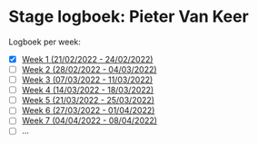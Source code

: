 # Stage logboek: Pieter Van Keer

Logboek per week:

- [x] [Week 1 (21/02/2022 - 24/02/2022)](logboek/week1.md)
- [ ] [Week 2 (28/02/2022 - 04/03/2022)](logboek/week2.md)
- [ ] [Week 3 (07/03/2022 - 11/03/2022)](logboek/week3.md)
- [ ] [Week 4 (14/03/2022 - 18/03/2022)](logboek/week4.md)
- [ ] [Week 5 (21/03/2022 - 25/03/2022)](logboek/week5.md)
- [ ] [Week 6 (27/03/2022 - 01/04/2022)](logboek/week6.md)
- [ ] [Week 7 (04/04/2022 - 08/04/2022)](logboek/week7.md)
- [ ] ...
